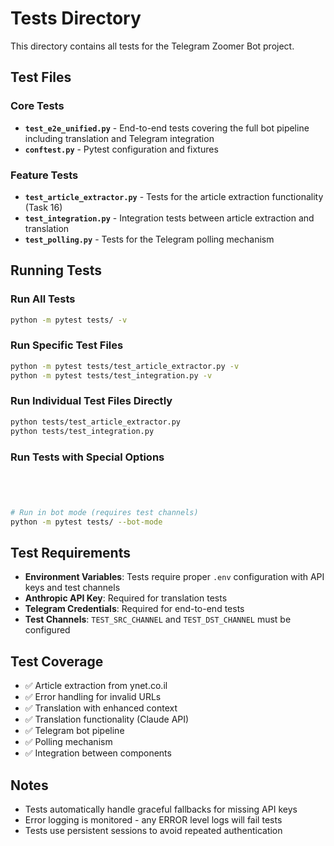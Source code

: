# Tests Directory

This directory contains all tests for the Telegram Zoomer Bot project.

## Test Files

### Core Tests
- **`test_e2e_unified.py`** - End-to-end tests covering the full bot pipeline including translation and Telegram integration
- **`conftest.py`** - Pytest configuration and fixtures

### Feature Tests  
- **`test_article_extractor.py`** - Tests for the article extraction functionality (Task 16)
- **`test_integration.py`** - Integration tests between article extraction and translation
- **`test_polling.py`** - Tests for the Telegram polling mechanism

## Running Tests

### Run All Tests
```bash
python -m pytest tests/ -v
```

### Run Specific Test Files
```bash
python -m pytest tests/test_article_extractor.py -v
python -m pytest tests/test_integration.py -v
```

### Run Individual Test Files Directly
```bash
python tests/test_article_extractor.py
python tests/test_integration.py
```

### Run Tests with Special Options
```bash




# Run in bot mode (requires test channels)
python -m pytest tests/ --bot-mode
```

## Test Requirements

- **Environment Variables**: Tests require proper `.env` configuration with API keys and test channels
- **Anthropic API Key**: Required for translation tests
- **Telegram Credentials**: Required for end-to-end tests
- **Test Channels**: `TEST_SRC_CHANNEL` and `TEST_DST_CHANNEL` must be configured

## Test Coverage

- ✅ Article extraction from ynet.co.il
- ✅ Error handling for invalid URLs
- ✅ Translation with enhanced context
- ✅ Translation functionality (Claude API)
- ✅ Telegram bot pipeline
- ✅ Polling mechanism
- ✅ Integration between components

## Notes

- Tests automatically handle graceful fallbacks for missing API keys
- Error logging is monitored - any ERROR level logs will fail tests
- Tests use persistent sessions to avoid repeated authentication 